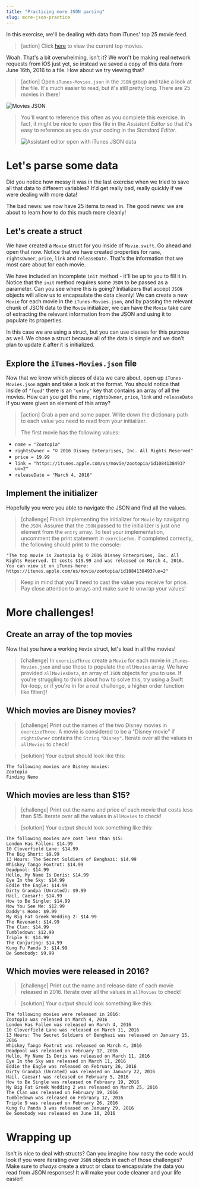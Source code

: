 ```yaml
---
title: "Practicing more JSON parsing"
slug: more-json-practice
---
```


In this exercise, we'll be dealing with data from iTunes' top 25 movie feed.

> [action]
> Click [here](https://itunes.apple.com/us/rss/topmovies/limit=25/json) to view the current top movies.

Woah. That's a bit overwhelming, isn't it? We won't be making real network requests from iOS just yet, so instead we saved a copy of this data from June 16th, 2016 to a file. How about we try viewing that?

> [action]
> Open `iTunes-Movies.json` in the `JSON` group and take a look at the file. It's much easier to read, but it's still pretty long. There are 25 movies in there!
>
![Movies JSON](./itunes-data.png)

> You'll want to reference this often as you complete this exercise. In fact, it might be nice to open this file in the *Assistant Editor* so that it's easy to reference as you do your coding in the *Standard Editor*.
>
> ![Assistant editor open with iTunes JSON data](./assistant-editor.png)

# Let's parse some data

Did you notice how messy it was in the last exercise when we tried to save all that data to different variables? It'd get really bad, really quickly if we were dealing with more data!

The bad news: we now have 25 items to read in. The good news: we are about to learn how to do this much more cleanly!

## Let's create a struct

We have created a `Movie` struct for you inside of `Movie.swift`. Go ahead and open that now. Notice that we have created properties for `name`, `rightsOwner`, `price`, `link` and `releaseDate`. That's the information that we most care about for each movie.

We have included an incomplete `init` method - it'll be up to you to fill it in. Notice that the `init` method requires some `JSON` to be passed as a parameter. Can you see where this is going? Initializers that accept `JSON` objects will allow us to encapsulate the data cleanly! We can create a new `Movie` for each movie in the `iTunes-Movies.json`, and by passing the relevant chunk of JSON data to the `Movie` initializer, we can have the `Movie` take care of extracting the relevant information from the JSON and using it to populate its properties.

In this case we are using a struct, but you can use classes for this purpose as well. We chose a struct because all of the data is simple and we don't plan to update it after it is initialized.


## Explore the `iTunes-Movies.json` file

Now that we know which pieces of data we care about, open up `iTunes-Movies.json` again and take a look at the format. You should notice that inside of `"feed"` there is an `"entry"` key that contains an array of all the movies. How can you get the `name`, `rightsOwner`, `price`, `link` and `releaseDate` if you were given an element of this array?

> [action]
Grab a pen and some paper. Write down the dictionary path to each value you need to read from your initializer.
>
> The first movie has the following values:
>
- `name = "Zootopia"`
- `rightsOwner = "© 2016 Disney Enterprises, Inc. All Rights Reserved"`
- `price = 19.99`
- `link = "https://itunes.apple.com/us/movie/zootopia/id1084138493?uo=2"`
- `releaseDate = "March 4, 2016"`

## Implement the initializer

Hopefully you were you able to navigate the JSON and find all the values.

> [challenge]
> Finish implementing the initializer for `Movie` by navigating the `JSON`. Assume that the `JSON` passed to the initializer is just one element from the `entry` array. To test your implementation, uncomment the print statement in `exerciseTwo`. If completed correctly, the following should print to the console:
>
`"The top movie is Zootopia by © 2016 Disney Enterprises, Inc. All Rights Reserved. It costs $19.99 and was released on March 4, 2016. You can view it on iTunes here: https://itunes.apple.com/us/movie/zootopia/id1084138493?uo=2"`
>
> Keep in mind that you'll need to cast the value you receive for price. Pay close attention to arrays and make sure to unwrap your values!

# More challenges!

## Create an array of the top movies

Now that you have a working `Movie` struct, let's load in all the movies!

> [challenge]
> In `exerciseThree` create a `Movie` for each movie in `iTunes-Movies.json` and use those to populate the `allMovies` array. We have provided `allMoviesData`, an array of `JSON` objects for you to use.
> If you're struggling to think about how to solve this, try using a Swift for-loop, or if you're in for a real challenge, a higher order function like filter()!

## Which movies are Disney movies?

> [challenge]
> Print out the names of the two Disney movies in `exerciseThree`. A movie is considered to be a "Disney movie" if `rightsOwner` contains the `String` `"Disney"`. Iterate over all the values in `allMovies` to check!

<!-- html comment to break boxes -->

> [solution]
> Your output should look like this:
>
	The following movies are Disney movies:
	Zootopia
	Finding Nemo

## Which movies are less than $15?

> [challenge]
> Print out the name and price of each movie that costs less than $15. Iterate over all the values in `allMovies` to check!

<!-- html comment to break boxes -->
> [solution]
> Your output should look something like this:
>
```
The following movies are cost less than $15:
London Has Fallen: $14.99
10 Cloverfield Lane: $14.99
The Big Short: $9.99
13 Hours: The Secret Soldiers of Benghazi: $14.99
Whiskey Tango Foxtrot: $14.99
Deadpool: $14.99
Hello, My Name Is Doris: $14.99
Eye In the Sky: $14.99
Eddie the Eagle: $14.99
Dirty Grandpa (Unrated): $9.99
Hail, Caesar!: $14.99
How to Be Single: $14.99
Now You See Me: $12.99
Daddy's Home: $9.99
My Big Fat Greek Wedding 2: $14.99
The Revenant: $14.99
The Clan: $14.99
Tumbledown: $12.99
Triple 9: $14.99
The Conjuring: $14.99
Kung Fu Panda 3: $14.99
Be Somebody: $9.99
```

## Which movies were released in 2016?

> [challenge]
> Print out the name and release date of each movie released in 2016. Iterate over all the values in `allMovies` to check!

<!-- html comment to break boxes -->

> [solution]
> Your output should look something like this:
>
```
The following movies were released in 2016:
Zootopia was released on March 4, 2016
London Has Fallen was released on March 4, 2016
10 Cloverfield Lane was released on March 11, 2016
13 Hours: The Secret Soldiers of Benghazi was released on January 15, 2016
Whiskey Tango Foxtrot was released on March 4, 2016
Deadpool was released on February 12, 2016
Hello, My Name Is Doris was released on March 11, 2016
Eye In the Sky was released on March 11, 2016
Eddie the Eagle was released on February 26, 2016
Dirty Grandpa (Unrated) was released on January 22, 2016
Hail, Caesar! was released on February 5, 2016
How to Be Single was released on February 19, 2016
My Big Fat Greek Wedding 2 was released on March 25, 2016
The Clan was released on February 19, 2016
Tumbledown was released on February 12, 2016
Triple 9 was released on February 26, 2016
Kung Fu Panda 3 was released on January 29, 2016
Be Somebody was released on June 10, 2016
```

# Wrapping up

Isn't is nice to deal with structs? Can you imagine how nasty the code would look if you were iterating over `JSON` objects in each of those challenges? Make sure to _always_ create a struct or class to encapsulate the data you read from JSON responses! It will make your code cleaner and your life easier!

